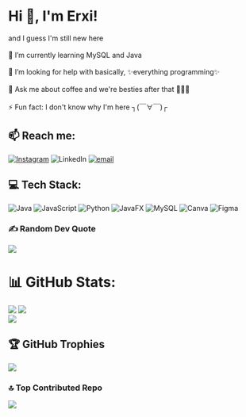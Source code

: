 
# Hi 🤝, I'm Erxi!

and I guess I'm still new here<br><br>🌱 I’m currently learning MySQL and Java<br><br>🤔 I’m looking for help with basically, ✨everything programming✨<br><br>💬 Ask me about coffee and we're besties after that 🙆🏻‍♀️<br><br>⚡ Fun fact: I don't know why I'm here  ┐(￣∀￣)┌


## 📫 Reach me:
[![Instagram](https://img.shields.io/badge/Instagram-%23E4405F.svg?logo=Instagram&logoColor=white)](https://instagram.com/dpaz.jm) ![LinkedIn](https://img.shields.io/badge/LinkedIn-%230077B5.svg?logo=linkedin&logoColor=white) [![email](https://img.shields.io/badge/Email-D14836?logo=gmail&logoColor=white)](mailto:jersey.marisga@gmail.com) 

## 💻 Tech Stack:
![Java](https://img.shields.io/badge/java-%23ED8B00.svg?style=flat-square&logo=openjdk&logoColor=white) ![JavaScript](https://img.shields.io/badge/javascript-%23323330.svg?style=flat-square&logo=javascript&logoColor=%23F7DF1E) ![Python](https://img.shields.io/badge/python-3670A0?style=flat-square&logo=python&logoColor=ffdd54) ![JavaFX](https://img.shields.io/badge/javafx-%23FF0000.svg?style=flat-square&logo=javafx&logoColor=white) ![MySQL](https://img.shields.io/badge/mysql-4479A1.svg?style=flat-square&logo=mysql&logoColor=white) ![Canva](https://img.shields.io/badge/Canva-%2300C4CC.svg?style=flat-square&logo=Canva&logoColor=white) ![Figma](https://img.shields.io/badge/figma-%23F24E1E.svg?style=flat-square&logo=figma&logoColor=white)

### ✍️ Random Dev Quote
![](https://quotes-github-readme.vercel.app/api?type=horizontal&theme=tokyonight)


# 📊 GitHub Stats:
![](https://github-readme-stats.vercel.app/api?username=jmarisga&theme=midnight-purple&hide_border=false&include_all_commits=false&count_private=false)
![](https://nirzak-streak-stats.vercel.app/?user=jmarisga&theme=midnight-purple&hide_border=false)<br/>
![](https://github-readme-stats.vercel.app/api/top-langs/?username=jmarisga&theme=midnight-purple&hide_border=false&include_all_commits=false&count_private=false&layout=compact)

## 🏆 GitHub Trophies
![](https://github-profile-trophy.vercel.app/?username=jmarisga&theme=midnight-purple&no-frame=true&no-bg=true&margin-w=4)


### 🔝 Top Contributed Repo
![](https://github-contributor-stats.vercel.app/api?username=jmarisga&limit=5&theme=midnight-purple&combine_all_yearly_contributions=true)

